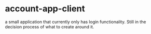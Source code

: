 # account-app-client
a small application that currently only has login functionality. Still in the decision process of what to create around it.